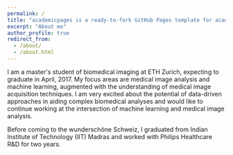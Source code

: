 ```yaml
---
permalink: /
title: "academicpages is a ready-to-fork GitHub Pages template for academic personal websites"
excerpt: "About me"
author_profile: true
redirect_from: 
  - /about/
  - /about.html
---
```


I am a master's student of biomedical imaging at ETH Zurich, expecting to graduate in April, 2017. My focus areas are medical image analysis and machine learning, augmented with the understanding of medical image acquisition techniques. I am very excited about the potential of data-driven approaches in aiding complex biomedical analyses and would like to continue working at the intersection of machine learning and medical image analysis.

Before coming to the wunderschöne Schweiz, I graduated from Indian Institute of Technology (IIT) Madras and worked with Philips Healthcare R&D for two years.
